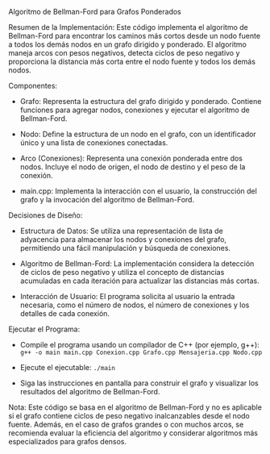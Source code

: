 Algoritmo de Bellman-Ford para Grafos Ponderados

Resumen de la Implementación:
Este código implementa el algoritmo de Bellman-Ford para encontrar los caminos más cortos desde un nodo fuente a todos los demás nodos en un grafo dirigido y ponderado. El algoritmo maneja arcos con pesos negativos, detecta ciclos de peso negativo y proporciona la distancia más corta entre el nodo fuente y todos los demás nodos.

Componentes:

- Grafo: Representa la estructura del grafo dirigido y ponderado. Contiene funciones para agregar nodos, conexiones y ejecutar el algoritmo de Bellman-Ford.

- Nodo: Define la estructura de un nodo en el grafo, con un identificador único y una lista de conexiones conectadas.

- Arco (Conexiones): Representa una conexión ponderada entre dos nodos. Incluye el nodo de origen, el nodo de destino y el peso de la conexión.

- main.cpp: Implementa la interacción con el usuario, la construcción del grafo y la invocación del algoritmo de Bellman-Ford.

Decisiones de Diseño:

- Estructura de Datos: Se utiliza una representación de lista de adyacencia para almacenar los nodos y conexiones del grafo, permitiendo una fácil manipulación y búsqueda de conexiones.

- Algoritmo de Bellman-Ford: La implementación considera la detección de ciclos de peso negativo y utiliza el concepto de distancias acumuladas en cada iteración para actualizar las distancias más cortas.

- Interacción de Usuario: El programa solicita al usuario la entrada necesaria, como el número de nodos, el número de conexiones y los detalles de cada conexión.

Ejecutar el Programa:

- Compile el programa usando un compilador de C++ (por ejemplo, g++): `g++ -o main main.cpp Conexion.cpp Grafo.cpp Mensajeria.cpp Nodo.cpp`

- Ejecute el ejecutable: `./main`

- Siga las instrucciones en pantalla para construir el grafo y visualizar los resultados del algoritmo de Bellman-Ford.

Nota:
Este código se basa en el algoritmo de Bellman-Ford y no es aplicable si el grafo contiene ciclos de peso negativo inalcanzables desde el nodo fuente. Además, en el caso de grafos grandes o con muchos arcos, se recomienda evaluar la eficiencia del algoritmo y considerar algoritmos más especializados para grafos densos.
